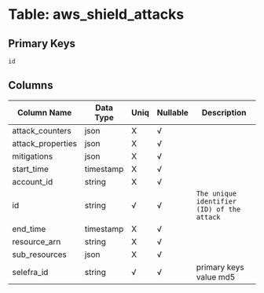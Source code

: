 # Table: aws_shield_attacks

## Primary Keys 

```
id
```


## Columns 

|  Column Name   |  Data Type  | Uniq | Nullable | Description | 
|  ----  | ----  | ----  | ----  | ---- | 
| attack_counters | json | X | √ |  | 
| attack_properties | json | X | √ |  | 
| mitigations | json | X | √ |  | 
| start_time | timestamp | X | √ |  | 
| account_id | string | X | √ |  | 
| id | string | √ | √ | `The unique identifier (ID) of the attack` | 
| end_time | timestamp | X | √ |  | 
| resource_arn | string | X | √ |  | 
| sub_resources | json | X | √ |  | 
| selefra_id | string | √ | √ | primary keys value md5 | 


